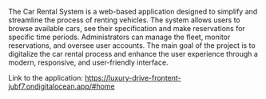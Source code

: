 The Car Rental System is a web-based application designed to simplify and streamline the process of renting vehicles. The system allows users to browse available cars, see their specification and make reservations for specific time periods. Administrators can manage the fleet, monitor reservations, and oversee user accounts. The main goal of the project is to digitalize the car rental process and enhance the user experience through a modern, responsive, and user-friendly interface.

Link to the application: https://luxury-drive-frontent-jubf7.ondigitalocean.app/#home